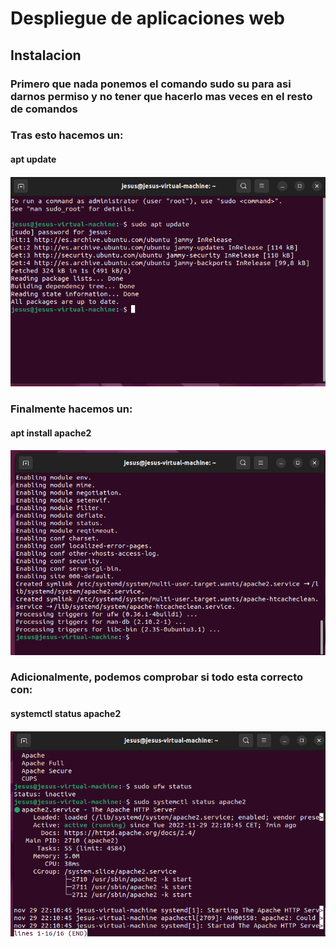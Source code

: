 # Despliegue de aplicaciones web
## Instalacion
### Primero que nada ponemos el comando sudo su para asi darnos permiso y no tener que hacerlo mas veces en el resto de comandos
### Tras esto hacemos un:
#### apt update
#### ![Image](https://github.com/Braeek/ProyectoDespliegue/blob/main/Proyecto/1%20-%20InstalacionApache/Captura%20de%20pantalla%20(92).png)

### Finalmente hacemos un:
#### apt install apache2
#### ![Image](https://github.com/Braeek/ProyectoDespliegue/blob/main/Proyecto/1%20-%20InstalacionApache/Captura%20de%20pantalla%20(93).png)

### Adicionalmente, podemos comprobar si todo esta correcto con:
#### systemctl status apache2
#### ![Image](https://github.com/Braeek/ProyectoDespliegue/blob/main/Proyecto/1%20-%20InstalacionApache/Captura%20de%20pantalla%20(94).png)

